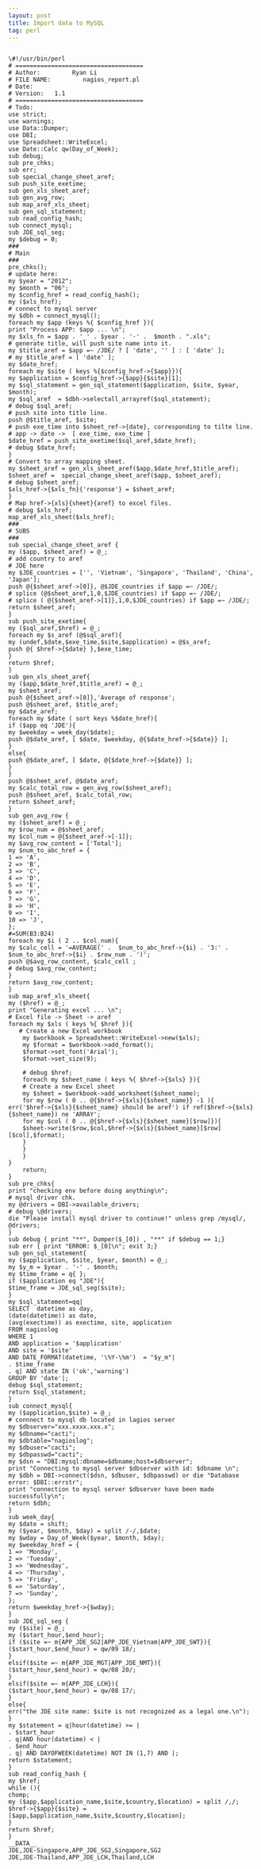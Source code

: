 ```yaml
---
layout: post
title: Import data to MySQL
tag: perl
---
```

<pre><code>
\#!/usr/bin/perl
# ====================================
# Author:         Ryan Li
# FILE NAME:         nagios_report.pl
# Date:              
# Version:	 1.1
# ====================================
# Todo:
use strict;
use warnings;
use Data::Dumper;
use DBI;
use Spreadsheet::WriteExcel;
use Date::Calc qw(Day_of_Week);
sub debug;
sub pre_chks;
sub err;
sub special_change_sheet_aref;
sub push_site_exetime;
sub gen_xls_sheet_aref;
sub gen_avg_row;
sub map_aref_xls_sheet;
sub gen_sql_statement;
sub read_config_hash;
sub connect_mysql;
sub JDE_sql_seg;
my $debug = 0;
###
# Main
###
pre_chks();
# update here:
my $year = "2012";
my $month = "06"; 
my $config_href = read_config_hash();
my ($xls_href);
# connect to mysql server
my $dbh = connect_mysql();
foreach my $app (keys %{ $config_href }){
print "Process APP: $app ... \n";
my $xls_fn = $app . '_' . $year . '-' .  $month . ".xls";
# generate title, will push site name into it.
my $title_aref = $app =~ /JDE/ ? [ 'date', '' ] : [ 'date' ];
# my $title_aref = [ 'date' ];
my $date_href;
foreach my $site ( keys %{$config_href->{$app}}){
my $application = $config_href->{$app}{$site}[1];
my $sql_statement = gen_sql_statement($application, $site, $year, $month);
my $sql_aref  = $dbh->selectall_arrayref($sql_statement);
# debug $sql_aref;
# push site into title line.
push @$title_aref, $site;
# push exe_time into $sheet_ref->{date}, corresponding to tilte line.
# app -> date ->  [ exe_time, exe_time ]
$date_href = push_site_exetime($sql_aref,$date_href);
# debug $date_href;
}
# Convert to array mapping sheet.
my $sheet_aref = gen_xls_sheet_aref($app,$date_href,$title_aref);
$sheet_aref =  special_change_sheet_aref($app, $sheet_aref);
# debug $sheet_aref;
$xls_href->{$xls_fn}{'response'} = $sheet_aref;
}
# Map href->{xls}{sheet}{aref} to excel files.
# debug $xls_href;
map_aref_xls_sheet($xls_href);
###
# SUBS
###
sub special_change_sheet_aref {
my ($app, $sheet_aref) = @_;
# add country to aref
# JDE here
my $JDE_countries = ['', 'Vietnam', 'Singapore', 'Thailand', 'China', 'Japan'];
push @{$sheet_aref->[0]}, @$JDE_countries if $app =~ /JDE/;
# splice (@$sheet_aref,1,0,$JDE_countries) if $app =~ /JDE/;
# splice ( @{$sheet_aref->[1]},1,0,$JDE_countries) if $app =~ /JDE/;
return $sheet_aref;
}
sub push_site_exetime{
my ($sql_aref,$href) = @_;
foreach my $s_aref (@$sql_aref){
my (undef,$date,$exe_time,$site,$application) = @$s_aref;
push @{ $href->{$date} },$exe_time;
}
return $href;
}
sub gen_xls_sheet_aref{
my ($app,$date_href,$title_aref) = @_;
my $sheet_aref;
push @{$sheet_aref->[0]},'Average of response';
push @$sheet_aref, $title_aref;
my $date_aref;
foreach my $date ( sort keys %$date_href){
if ($app eq 'JDE'){
my $weekday = week_day($date);
push @$date_aref, [ $date, $weekday, @{$date_href->{$date}} ];
}
else{
push @$date_aref, [ $date, @{$date_href->{$date}} ];
}
}
push @$sheet_aref, @$date_aref;
my $calc_total_row = gen_avg_row($sheet_aref);
push @$sheet_aref, $calc_total_row;
return $sheet_aref;
}
sub gen_avg_row {
my ($sheet_aref) = @_;
my $row_num = @$sheet_aref;
my $col_num = @{$sheet_aref->[-1]};
my $avg_row_content = ['Total'];
my $num_to_abc_href = {
1 => 'A',
2 => 'B',
3 => 'C',
4 => 'D',
5 => 'E',
6 => 'F',
7 => 'G',
8 => 'H',
9 => 'I',
10 => 'J',
};
#=SUM(B3:B24)
foreach my $i ( 2 .. $col_num){
my $calc_cell = '=AVERAGE(' .  $num_to_abc_href->{$i} . '3:' . $num_to_abc_href->{$i} . $row_num . ')';
push @$avg_row_content, $calc_cell ;
# debug $avg_row_content;
}
return $avg_row_content;
}
sub map_aref_xls_sheet{
my ($href) = @_;
print "Generating excel ... \n";
# Excel file -> Sheet -> aref
foreach my $xls ( keys %{ $href }){
   # Create a new Excel workbook
    my $workbook = Spreadsheet::WriteExcel->new($xls);
    my $format = $workbook->add_format();
    $format->set_font('Arial');
    $format->set_size(9);
   
    # debug $href;
    foreach my $sheet_name ( keys %{ $href->{$xls} }){
   	# Create a new Excel sheet
    my $sheet = $workbook->add_worksheet($sheet_name);
    for my $row ( 0 .. @{$href->{$xls}{$sheet_name}} -1 ){
err('$href->{$xls}{$sheet_name} should be aref') if ref($href->{$xls}{$sheet_name}) ne 'ARRAY';
    for my $col ( 0 .. @{$href->{$xls}{$sheet_name}[$row]}){
    $sheet->write($row,$col,$href->{$xls}{$sheet_name}[$row][$col],$format);
    }
    }
    }
}
    return;
}
sub pre_chks{
print "checking env before doing anything\n";
# mysql driver chk.
my @drivers = DBI->available_drivers;
# debug \@drivers;
die "Please install mysql driver to continue!" unless grep /mysql/, @drivers;
}
sub debug { print "**", Dumper($_[0]) , "**" if $debug == 1;}
sub err { print "ERROR: $_[0]\n"; exit 3;}
sub gen_sql_statement{
my ($application, $site, $year, $month) = @_;
my $y_m = $year . '-' . $month;
my $time_frame = q{ };
if ($application eq "JDE"){
$time_frame = JDE_sql_seg($site);
}
my $sql_statement=qq|
SELECT  datetime as day,
(date(datetime)) as date, 
(avg(exectime)) as exectime, site, application 
FROM nagioslog 
WHERE 1 
AND application = '$application' 
AND site = '$site'  
AND DATE_FORMAT(datetime, '\%Y-\%m')  = "$y_m"|
. $time_frame
. q| AND state IN ('ok','warning') 
GROUP BY 'date'|;
debug $sql_statement;
return $sql_statement;
}
sub connect_mysql{
my ($application,$site) = @_;
# connnect to mysql db located in lagios server
my $dbserver="xxx.xxxx.xxx.x";
my $dbname="cacti";
my $dbtable="nagioslog";
my $dbuser="cacti";
my $dbpasswd="cacti";
my $dsn = "DBI:mysql:dbname=$dbname;host=$dbserver";
print "Connecting to mysql server $dbserver with id: $dbname \n";
my $dbh = DBI->connect($dsn, $dbuser, $dbpasswd) or die "Database error: $DBI::errstr";
print "connection to mysql server $dbserver have been made successfully\n";
return $dbh;
}
sub week_day{
my $date = shift;
my ($year, $month, $day) = split /-/,$date;
my $wday = Day_of_Week($year, $month, $day);
my $weekday_href = {
1 => 'Monday',
2 => 'Tuesday',
3 => 'Wednesday',
4 => 'Thursday',
5 => 'Friday',
6 => 'Saturday',
7 => 'Sunday',
};
return $weekday_href->{$wday};
}
sub JDE_sql_seg {
my ($site) = @_;
my ($start_hour,$end_hour);
if ($site =~ m{APP_JDE_SG2|APP_JDE_Vietnam|APP_JDE_SWT}){
($start_hour,$end_hour) = qw/09 18/;
}
elsif($site =~ m{APP_JDE_MGT|APP_JDE_NMT}){
($start_hour,$end_hour) = qw/08 20/;
}
elsif($site =~ m{APP_JDE_LCH}){
($start_hour,$end_hour) = qw/08 17/;
}
else{
err("the JDE site name: $site is not recognized as a legal one.\n");
}
my $statement = q|hour(datetime) >= | 
. $start_hour 
. q|AND hour(datetime) < |
. $end_hour
. q| AND DAYOFWEEK(datetime) NOT IN (1,7) AND |;
return $statement;
}
sub read_config_hash {
my $href;
while (<DATA>){
chomp;
my ($app,$application_name,$site,$country,$location) = split /,/;
$href->{$app}{$site} = [$app,$application_name,$site,$country,$location];
}
return $href;
}
__DATA__
JDE,JDE-Singapore,APP_JDE_SG2,Singapore,SG2
JDE,JDE-Thailand,APP_JDE_LCH,Thailand,LCH
</pre></code>  
